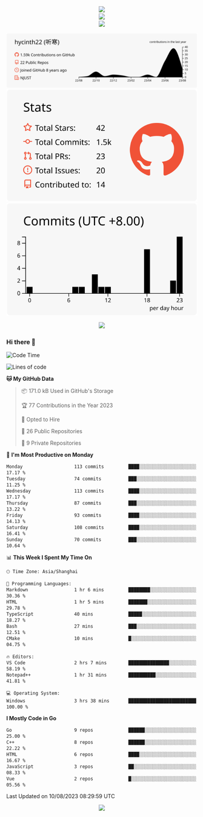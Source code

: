 <div align="center"> <img src="https://metrics.lecoq.io/hycinth22?template=classic&config.timezone=Asia%2FShanghai"> </div>

<div align="center"> <img src="https://github-readme-stats.vercel.app/api/top-langs/?username=hycinth22&hide_title=true&hide_border=true&layout=compact&langs_count=6&text_color=000&icon_color=fff&bg_color=0,52fa5a,4dfcff,c64dff&theme=graywhite" /> </div>

<div align="center"> <img src="https://github-profile-trophy.vercel.app/?username=hycinth22" /> </div>

<div align="center">
 
![](https://raw.githubusercontent.com/hycinth22/hycinth22/main/profile-summary-card-output/swift/0-profile-details.svg)
![](https://raw.githubusercontent.com/hycinth22/hycinth22/main/profile-summary-card-output/swift/3-stats.svg) ![](https://raw.githubusercontent.com/hycinth22/hycinth22/main/profile-summary-card-output/swift/4-productive-time.svg)

</div>

<div align="center"> <img src="https://github-readme-streak-stats.herokuapp.com/?user=hycinth22" /> </div>


### Hi there 👋

<!--
**pinelliar/pinelliar** is a ✨ _special_ ✨ repository because its `README.md` (this file) appears on your GitHub profile.

Here are some ideas to get you started:

- 🔭 I’m currently working on ...
- 🌱 I’m currently learning ...
- 👯 I’m looking to collaborate on ...
- 🤔 I’m looking for help with ...
- 💬 Ask me about ...
- 📫 How to reach me: ...
- 😄 Pronouns: ...
- ⚡ Fun fact: ...
-->

<!--START_SECTION:waka-->
![Code Time](http://img.shields.io/badge/Code%20Time-1%2C105%20hrs%2034%20mins-blue)

![Lines of code](https://img.shields.io/badge/From%20Hello%20World%20I%27ve%20Written-1.3%20million%20lines%20of%20code-blue)

**🐱 My GitHub Data** 

> 📦 171.0 kB Used in GitHub's Storage 
 > 
> 🏆 77 Contributions in the Year 2023
 > 
> 💼 Opted to Hire
 > 
> 📜 26 Public Repositories 
 > 
> 🔑 9 Private Repositories 
 > 
📅 **I'm Most Productive on Monday** 

```text
Monday                   113 commits         ████░░░░░░░░░░░░░░░░░░░░░   17.17 % 
Tuesday                  74 commits          ███░░░░░░░░░░░░░░░░░░░░░░   11.25 % 
Wednesday                113 commits         ████░░░░░░░░░░░░░░░░░░░░░   17.17 % 
Thursday                 87 commits          ███░░░░░░░░░░░░░░░░░░░░░░   13.22 % 
Friday                   93 commits          ████░░░░░░░░░░░░░░░░░░░░░   14.13 % 
Saturday                 108 commits         ████░░░░░░░░░░░░░░░░░░░░░   16.41 % 
Sunday                   70 commits          ███░░░░░░░░░░░░░░░░░░░░░░   10.64 % 
```


📊 **This Week I Spent My Time On** 

```text
🕑︎ Time Zone: Asia/Shanghai

💬 Programming Languages: 
Markdown                 1 hr 6 mins         ████████░░░░░░░░░░░░░░░░░   30.36 % 
HTML                     1 hr 5 mins         ███████░░░░░░░░░░░░░░░░░░   29.78 % 
TypeScript               40 mins             █████░░░░░░░░░░░░░░░░░░░░   18.27 % 
Bash                     27 mins             ███░░░░░░░░░░░░░░░░░░░░░░   12.51 % 
CMake                    10 mins             █░░░░░░░░░░░░░░░░░░░░░░░░   04.75 % 

🔥 Editors: 
VS Code                  2 hrs 7 mins        ███████████████░░░░░░░░░░   58.19 % 
Notepad++                1 hr 31 mins        ██████████░░░░░░░░░░░░░░░   41.81 % 

💻 Operating System: 
Windows                  3 hrs 38 mins       █████████████████████████   100.00 % 
```

**I Mostly Code in Go** 

```text
Go                       9 repos             ██████░░░░░░░░░░░░░░░░░░░   25.00 % 
C++                      8 repos             ██████░░░░░░░░░░░░░░░░░░░   22.22 % 
HTML                     6 repos             ████░░░░░░░░░░░░░░░░░░░░░   16.67 % 
JavaScript               3 repos             ██░░░░░░░░░░░░░░░░░░░░░░░   08.33 % 
Vue                      2 repos             █░░░░░░░░░░░░░░░░░░░░░░░░   05.56 % 
```




 Last Updated on 10/08/2023 08:29:59 UTC
<!--END_SECTION:waka-->


<div align="center">
 
![](https://github-readme-stats.vercel.app/api/wakatime?username=hycinth22&layout=compact&langs_count=10)

</div>
